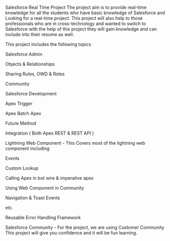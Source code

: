 Salesforce Real Time Project
The project aim is to provide real-time knowledge for all the students who have basic knowledge of Salesforce and Looking for a real-time project. This project will also help to those professionals who are in cross-technology and wanted to switch to Salesforce with the help of this project they will gain knowledge and can include into their resume as well.

This project includes the following topics

Salesforce Admin

Objects & Relationships

Sharing Rules, OWD & Roles

Community

Salesforce Development

Apex Trigger

Apex Batch Apex

Future Method

Integration ( Both Apex REST & REST API )

Lightning Web Component - This Covers most of the lightning web component including

Events

Custom Lookup

Calling Apex in bot wire & imperative apex

Using Web Component in Community

Navigation & Toast Events

etc.

Reusable Error Handling Framework

Salesforce Community - For the project, we are using Customer Community
This project will give you confidence and it will be fun learning.
